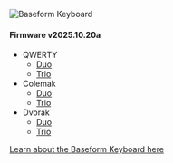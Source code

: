 ![Baseform Keyboard](https://posture.works/cdn-cgi/image/width=2048,height=1365,fit=crop,quality=80,format=auto,onerror=redirect,metadata=none/wp-content/uploads/2025/08/Cover-Creative-2.jpg)

<!-- FIRMWARE-LINKS:START - Do not edit below, this section is managed by CI -->
#### Firmware v2025.10.20a
- QWERTY
  - [Duo](https://github.com/strangekbd66/baseform/releases/download/v2025.10.20a/qwerty_duo-v2025.10.20a.zip)
  - [Trio](https://github.com/strangekbd66/baseform/releases/download/v2025.10.20a/qwerty_trio-v2025.10.20a.zip)
- Colemak
  - [Duo](https://github.com/strangekbd66/baseform/releases/download/v2025.10.20a/colemak_duo-v2025.10.20a.zip)
  - [Trio](https://github.com/strangekbd66/baseform/releases/download/v2025.10.20a/colemak_trio-v2025.10.20a.zip)
- Dvorak
  - [Duo](https://github.com/strangekbd66/baseform/releases/download/v2025.10.20a/dvorak_duo-v2025.10.20a.zip)
  - [Trio](https://github.com/strangekbd66/baseform/releases/download/v2025.10.20a/dvorak_trio-v2025.10.20a.zip)

<!-- FIRMWARE-LINKS:END -->






































[Learn about the Baseform Keyboard here](https://posture.works/baseform/)

